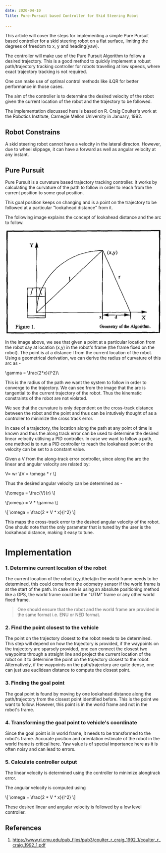 ```yaml
---
date: 2020-04-10
Title: Pure-Pursuit based Controller for Skid Steering Robot

---
```

This article will cover the steps for implementing a simple Pure Pursuit based controller for a skid steering robot on a flat surface, limiting the degrees of freedom to x, y and heading(yaw).

The controller will make use of the Pure Pursuit Algorithm to follow a desired trajectory. This is a good method to quickly implement a robust path/trajectory tracking controller for robots travelling at low speeds, where exact trajectory tracking is not required. 

One can make use of optimal control methods like iLQR for better performance in those cases. 

The aim of the controller is to determine the desired velocity of the robot given the current location of the robot and the trajectory to be followed.

The implementation discussed here is based on R. Craig Coulter's  work at the Robotics Institute, Carnegie Mellon University in January, 1992.

## Robot Constrains

A skid steering robot cannot have a velocity in the lateral directon. However, due to wheel slippage, it can have a forward as well as angular velocity at any instant.

## Pure Pursuit

Pure Pursuit is a curvature based trajectory tracking controller. It works by calculating the curvature of the path to follow in order to reach from the current position to some goal position.

This goal position keeps on changing and is a point on the trajectory to be followed at a particular "lookahead distance" from it. 

The following image explains the concept of lookahead distance and the arc to follow.

![Geometry of Pure Pursuit Algorithm [1]](assets/images/pure_pursuit_geometry.png)

In the image above, we see that given a point at a particular location from the robot say at location (x,y) in the robot's frame (the frame fixed on the robot). The point is at a distance l from the current location of the robot. Using a geometrical derivation, we can derive the radius of curvature of this arc as -

\gamma = \frac{2*x}{l^2}\

This is the radius of the path we want the system to follow in order to converge to the trajectory. We can see from the image that the arc is tangential to the current trajectory of the robot. Thus the kinematic constraints of the robot are not violated.

We see that the curvature is only dependent on the cross-track distance between the robot and the point and thus can be intutively thought of as a controller to minimize the cross track error.

In case of a trajectory, the location along the path at any point of time is known and thus the along track error can be used to determine the desired linear velocity utilising a PID controller. In case we want to follow a path, one method is to run a PID controller to reach the lookahead point or the velocity can be set to a constant value.

Given a V from the along-track error controller, since along the arc the linear and angular velocity are related by:

V= wr
\\[V = \omega * r \\]

Thus the desired angular velocity can be determined as -

\\[\omega = \frac{V}{r} \\]

\\[\omega = V * \gamma \\]

\\[ \omega = \frac{2 * V * x}{l^2} \\]

This maps the cross-track error to the desired angular velocity of the robot. One should note that the only parameter that is tuned by the user is the lookahead distance, making it easy to tune.

# Implementation

### 1. Determine current location of the robot

The current location of the robot (x,y,\theta)in the world frame needs to be determined, this could come from the odometry sensor if the world frame is at the start of the path. In case one is using an absolute positioning method like a GPS, the world frame could be the "UTM" frame or any other world fixed frame. 

> One should ensure that the robot and the world frame are provided in the same format i.e. ENU or NED format.

### 2. Find the point closest to the vehicle

The point on the trajectory closest to the robot needs to be determined. This step will depend on how the trajectory is provided, if the waypoints on the trajectory are sparsely provided, one can connect the closest two waypoints through a straight line and project the current location of the robot on it to determine the point on the trajectory closest to the robot.
Alternatively, if the waypoints on the path/trajectory are quite dense, one can just use euclidean distance to compute the closest point.

### 3. Finding the goal point

The goal point is found by moving by one lookahead distance along the path/trajectory from the closest point identified before. This is the point we want to follow. However, this point is in the world frame and not in the robot's frame.

### 4. Transforming the goal point to vehicle's coordinate

Since the goal point is in world frame, it needs to be transformed to the robot's frame. Accurate position and orientation estimate of the robot in the world frame is critical here. Yaw value is of special importance here as it is often noisy and can lead to errors.

### 5. Calculate controller output
The linear velocity is determined using the controller to minimize alongtrack error.

The angular velocity is computed using 

\\[ \omega = \frac{2 * V * x}{l^2} \\]
    

These desired linear and angular velocity is followed by a low level controller.

## References

1. https://www.ri.cmu.edu/pub_files/pub3/coulter_r_craig_1992_1/coulter_r_craig_1992_1.pdf


